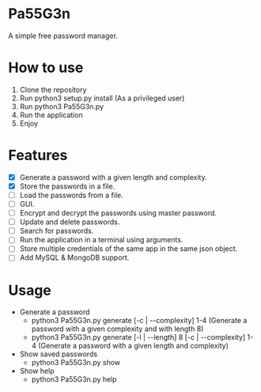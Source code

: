 # Pa55G3n
A simple free password manager.

# How to use
1. Clone the repository
2. Run python3 setup.py install (As a privileged user)
3. Run python3 Pa55G3n.py
4. Run the application
5. Enjoy

# Features
- [X] Generate a password with a given length and complexity.
- [X] Store the passwords in a file.
- [ ] Load the passwords from a file.
- [ ] GUI.
- [ ] Encrypt and decrypt the passwords using master password.
- [ ] Update and delete passwords.
- [ ] Search for passwords.
- [ ] Run the application in a terminal using arguments.
- [ ] Store multiple credentials of the same app in the same json object.
- [ ] Add MySQL & MongoDB support.

# Usage
* Generate a password
    - python3 Pa55G3n.py generate [-c | --complexity] 1-4 (Generate a password with a given complexity and with length 8)
    - python3 Pa55G3n.py generate [-l | --length] 8 [-c | --complexity] 1-4 (Generate a password with a given length and complexity)
* Show saved passwords
    - python3 Pa55G3n.py show
* Show help
    - python3 Pa55G3n.py help
